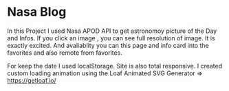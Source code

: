 # Nasa Blog
In this Project I used Nasa APOD API to get astronomoy picture of the Day and Infos.
If you click an image , you can see full resolution of image. It is exactly excited.
And avaliablity you can this page and info card into the favorites and also remote from favorites.

For keep  the date I used localStorage. Site is also total responsive. I created custom loading animation 
using the Loaf Animated SVG Generator => https://getloaf.io/